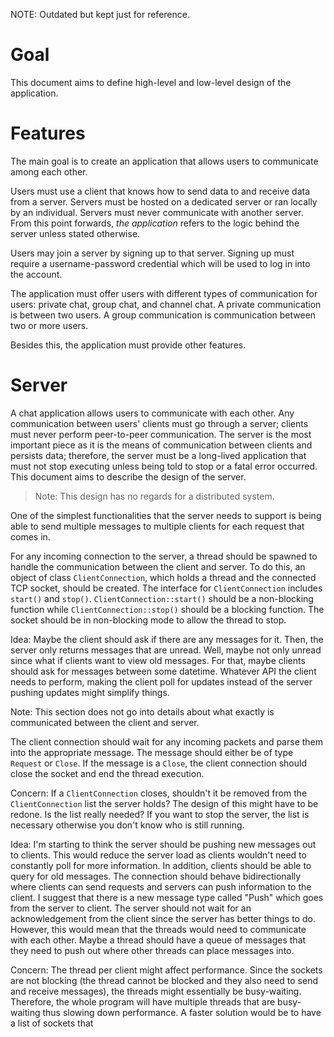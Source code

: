 NOTE: Outdated but kept just for reference.

# Goal
This document aims to define high-level and low-level design of the application.

# Features
The main goal is to create an application that allows users to communicate among each other.

Users must use a client that knows how to send data to and receive data from a server. Servers must be hosted on a dedicated server or ran
locally by an individual. Servers must never communicate with another server. From this point forwards, *the application* refers to the
logic behind the server unless stated otherwise.

Users may join a server by signing up to that server. Signing up must require a username-password credential which will be used to log in
into the account.

The application must offer users with different types of communication for users: private chat, group chat, and channel chat. A private
communication is between two users. A group communication is communication between two or more users.

Besides this, the application must provide other features.

# Server

A chat application allows users to communicate with each other. Any communication between users' clients must go through a server; clients
must never perform peer-to-peer communication. The server is the most important piece as it is the means of communication between
clients and persists data; therefore, the server must be a long-lived application that must not stop executing unless being told to stop or
a fatal error occurred. This document aims to describe the design of the server.

> Note: This design has no regards for a distributed system.

One of the simplest functionalities that the server needs to support is being able to send multiple messages to multiple clients for each
request that comes in.

For any incoming connection to the server, a thread should be spawned to handle the communication between the client and server. To do this,
an object of class `ClientConnection`, which holds a thread and the connected TCP socket, should be created. The interface for
`ClientConnection` includes `start()` and `stop()`. `ClientConnection::start()` should be a non-blocking function while
`ClientConnection::stop()` should be a blocking function. The socket should be in non-blocking mode to allow the thread to stop.

Idea:
Maybe the client should ask if there are any messages for it. Then, the server only returns messages that are unread. Well, maybe not
only unread since what if clients want to view old messages. For that, maybe clients should ask for messages between some datetime. Whatever
API the client needs to perform, making the client poll for updates instead of the server pushing updates might simplify things.

Note:
This section does not go into details about what exactly is communicated between the client and server.

The client connection should wait for any incoming packets and parse them into the appropriate message. The message should either be of type
`Request` or `Close`. If the message is a `Close`, the client connection should close the socket and end the thread execution.

Concern:
If a `ClientConnection` closes, shouldn't it be removed from the `ClientConnection` list the server holds? The design of this might have to
be redone. Is the list really needed? If you want to stop the server, the list is necessary otherwise you don't know who is still running.

Idea:
I'm starting to think the server should be pushing new messages out to clients. This would reduce the server load as clients wouldn't need
to constantly poll for more information. In addition, clients should be able to query for old messages. The connection should behave
bidirectionally where clients can send requests and servers can push information to the client. I suggest that there is a new message type
called "Push" which goes from the server to client. The server should not wait for an acknowledgement from the client since the server has
better things to do. However, this would mean that the threads would need to communicate with each other. Maybe a thread should have a queue
of messages that they need to push out where other threads can place messages into.

Concern:
The thread per client might affect performance. Since the sockets are not blocking (the thread cannot be blocked and they also need to send
and receive messages), the threads might essentially be busy-waiting. Therefore, the whole program will have multiple threads that are
busy-waiting thus slowing down performance. A faster solution would be to have a list of sockets that
